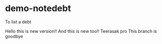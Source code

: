 # demo-notedebt
To list a debt

Hello this is new version!!
And this is new too!!
Teerasak pro This branch is goodbye